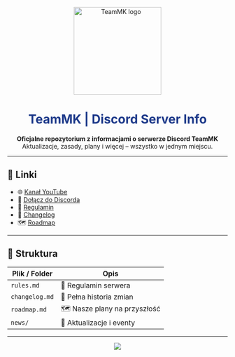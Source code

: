 <p align="center">
  <img src="https://link-do-logo.png" width="200" alt="TeamMK logo">
</p>

<h1 align="center" style="color: #1e3a8a;">TeamMK | Discord Server Info</h1>

<p align="center">
  <strong>Oficjalne repozytorium z informacjami o serwerze Discord TeamMK</strong><br>
  Aktualizacje, zasady, plany i więcej – wszystko w jednym miejscu.
</p>

---

## 🔗 Linki

- 🌐 [Kanał YouTube](https://youtube.com/@TwojKanal)  
- 💬 [Dołącz do Discorda](https://discord.gg/link)  
- 📜 [Regulamin](./rules.md)  
- 📝 [Changelog](./changelog.md)  
- 🗺 [Roadmap](./roadmap.md)

---

## 📁 Struktura

| Plik / Folder   | Opis |
|----------------|------|
| `rules.md`     | 📜 Regulamin serwera |
| `changelog.md` | 📝 Pełna historia zmian |
| `roadmap.md`   | 🗺 Nasze plany na przyszłość |
| `news/`        | 📰 Aktualizacje i eventy |

---

<p align="center">
  <img src="https://img.shields.io/badge/TEAMMK-GRANATOWY%20STYL-blue?style=for-the-badge&logo=visualstudiocode&logoColor=white">
</p>
